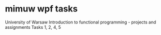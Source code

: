 # mimuw wpf tasks
University of Warsaw
Introduction to functional programming - projects and assignments
Tasks 1, 2, 4, 5

